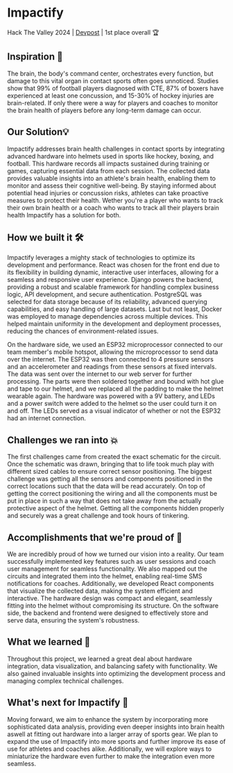 # Impactify
Hack The Valley 2024 | [Devpost](https://devpost.com/software/impactify) | 1st place overall 🏆

## Inspiration 🤔
The brain, the body's command center, orchestrates every function, but damage to this vital organ in contact sports often goes unnoticed. Studies show that 99% of football players diagnosed with CTE, 87% of boxers have experienced at least one concussion, and 15-30% of hockey injuries are brain-related. If only there were a way for players and coaches to monitor the brain health of players before any long-term damage can occur.

## Our Solution💡
Impactify addresses brain health challenges in contact sports by integrating advanced hardware into helmets used in sports like hockey, boxing, and football. This hardware records all impacts sustained during training or games, capturing essential data from each session. The collected data provides valuable insights into an athlete's brain health, enabling them to monitor and assess their cognitive well-being. By staying informed about potential head injuries or concussion risks, athletes can take proactive measures to protect their health. Wether you're a player who wants to track their own brain health or a coach who wants to track all their players brain health Impactify has a solution for both. 

## How we built it 🛠️
Impactify leverages a mighty stack of technologies to optimize its development and performance. React was chosen for the front end due to its flexibility in building dynamic, interactive user interfaces, allowing for a seamless and responsive user experience. Django powers the backend, providing a robust and scalable framework for handling complex business logic, API development, and secure authentication. PostgreSQL was selected for data storage because of its reliability, advanced querying capabilities, and easy handling of large datasets. Last but not least, Docker was employed to manage dependencies across multiple devices. This helped maintain uniformity in the development and deployment processes, reducing the chances of environment-related issues.

On the hardware side, we used an ESP32 microprocessor connected to our team member's mobile hotspot, allowing the microprocessor to send data over the internet. The ESP32 was then connected to 4 pressure sensors and an accelerometer and readings from these sensors at fixed intervals. The data was sent over the internet to our web server for further processing. The parts were then soldered together and bound with hot glue and tape to our helmet, and we replaced all the padding to make the helmet wearable again. The hardware was powered with a 9V battery, and LEDs and a power switch were added to the helmet so the user could turn it on and off. The LEDs served as a visual indicator of whether or not the ESP32 had an internet connection.

## Challenges we ran into 💥
The first challenges came from created the exact schematic for the circuit. Once the schematic was drawn, bringing that to life took much play with different sized cables to ensure correct sensor positioning. 
The biggest challenge was getting all the sensors and components positioned in the correct locations such that the data will be read accurately.  On top of getting the correct positioning the wiring and all the components must be put in place in such a way that does not take away from the actually protective aspect of the helmet. Getting all the components hidden properly and securely was a great challenge and took hours of tinkering.  

## Accomplishments that we're proud of 🥂
We are incredibly proud of how we turned our vision into a reality. Our team successfully implemented key features such as user sessions and coach user management for seamless functionality. We also mapped out the circuits and integrated them into the helmet, enabling real-time SMS notifications for coaches. Additionally, we developed React components that visualize the collected data, making the system efficient and interactive. The hardware design was compact and elegant, seamlessly fitting into the helmet without compromising its structure. On the software side, the backend and frontend were designed to effectively store and serve data, ensuring the system's robustness.

## What we learned 🧠
Throughout this project, we learned a great deal about hardware integration, data visualization, and balancing safety with functionality. We also gained invaluable insights into optimizing the development process and managing complex technical challenges.

## What's next for Impactify 🔮
Moving forward, we aim to enhance the system by incorporating more sophisticated data analysis, providing even deeper insights into brain health aswell at fitting out hardware into a larger array of sports gear. We plan to expand the use of Impactify into more sports and further improve its ease of use for athletes and coaches alike. Additionally, we will explore ways to miniaturize the hardware even further to make the integration even more seamless.
